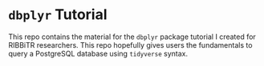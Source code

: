 # `dbplyr` Tutorial
This repo contains the material for the `dbplyr` package tutorial I created for RIBBiTR researchers. This repo hopefully gives users the fundamentals to query a PostgreSQL database using `tidyverse` syntax.
